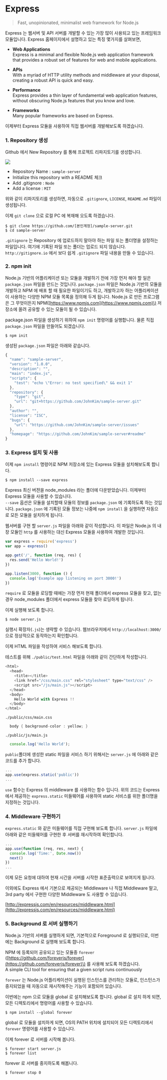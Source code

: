 # Express



> Fast, unopinionated, minimalist web framework for Node.js



Express 는 웹서버 및 API 서버를 개발할 수 있는 가장 많이 사용되고 있는 프레임워크 모듈입니다. Express 홈페이지에서 설명하고 있는 특징 몇가지를 살펴보면,

* **Web Applications**  
  Express is a minimal and flexible Node.js web application framework that provides a robust set of features for web and mobile applications.

* **APIs**  
  With a myriad of HTTP utility methods and middleware at your disposal, creating a robust API is quick and easy.

* **Performance**  
  Express provides a thin layer of fundamental web application features, without obscuring Node.js features that you know and love.

* **Frameworks**  
  Many popular frameworks are based on Express.

이제부터 Express 모듈을 사용하여 직접 웹서버를 개발해보도록 하겠습니다.

### 1. Repository 생성

Github 에서 New Repository 를 통해 프로젝트 리파지토기를 생성합니다.

![](/images/newRepository.png)

* Repository Name : `sample-server`
* Initialize this repository with a README 체크
* Add .gitignore : `Node`
* Add a license : `MIT`

위와 같이 리파지토리를 생성하면, 자동으로 `.gitignore`, `LICENSE`, `README.md` 파일이 생성됩니다.

이제 `git clone` 으로 로컬 PC 에 복재해 오도록 하겠습니다.

```
$ git clone https://github.com/[본인계정]/sample-server.git
$ cd sample-server
```

`.gitignore` 는 Repository 에 업로드하지 말아야 하는 파일 또는 폴더명을 설정하는 파일입니다. 여기에 기록된 파일 또는 폴더는 업로드 되지 않습니다. `http://gitignore.io` 에서 보다 쉽게 `.gitignore` 파일 내용을 만들 수 있습니다.

### 2. npm init

Node.js 기반의 어플리케이션 또는 모듈을 개발하기 전에 가장 먼저 해야 할 일은 `package.json` 파일을 만드는 것입니다. `package.json` 파일은 Node.js 기반의 모듈을 개발하고 NPM 에 배포 할 때 필요한 파일이기도 하고, 개발하고자 하는 어플리케이션이 사용하는 다양한 NPM 모듈 목록을 정의해 두게 됩니다. Node.js 로 만든 프로그램은 그 무엇이든지 NPM\([https://www.npmjs.com](https://www.npmjs.com)\) 저장소에 올려 공유할 수 있는 모듈이 될 수 있습니다.

package.json 파일을 생성하기 위하여 `npm init` 명령어를 실행합니다. 물론 직접 `package.json` 파일을 만들어도 되겠습니다.

```
$ npm init
```

생성된 `package.json` 파일은 아래와 같습니다.

```js
{
  "name": "sample-server",
  "version": "1.0.0",
  "description": "",
  "main": "index.js",
  "scripts": {
    "test": "echo \"Error: no test specified\" && exit 1"
  },
  "repository": {
    "type": "git",
    "url": "git+https://github.com/JohnKim/sample-server.git"
  },
  "author": "",
  "license": "ISC",
  "bugs": {
    "url": "https://github.com/JohnKim/sample-server/issues"
  },
  "homepage": "https://github.com/JohnKim/sample-server#readme"
}
```

### 3. Express 설치 및 사용

이제 `npm install` 명령어로 NPM 저장소에 있는 Express 모듈을 설치해보도록 합니다.

```
$ npm install --save express
```

Express 최신 버젼을 node\_modules 라는 폴더에 다운받았습니다. 이제부터 Express 모듈을 사용할 수 있습니다.  
`--save` 옵션은 모듈을 설치할때 모듈의 정보를 `package.json` 에 기록하도록 하는 것입니다. `package.json` 에 기록된 모듈 정보는 나중에 `npm install` 을 실행하면 자동으로 모든 모듈을 설치하게 됩니다.

웹서버를 구현 할 `server.js` 파일을 아래와 같이 작성합니다. 이 파일은 Node.js 의 내장 모듈인 `http` 를 사용하는 대신 Express 모듈을 사용하여 개발한 것입니다.

```js
var express = require('express')
var app = express()

app.get('/', function (req, res) {
  res.send('Hello World!')
})

app.listen(3000, function () {
  console.log('Example app listening on port 3000!')
})
```

`require` 로 모듈을 로딩할 때에는 가장 먼저 현재 폴더에서 express 모듈을 찾고, 없는 경우 node\_modules 폴더에서 express 모듈을 찾아 로딩하게 됩니다.

이제 실행해 보도록 합니다.

```
$ node server.js
```

실행시 확장자\(`.js`\)는 생략할 수 있습니다. 웹브라우저에서 `http://localhost:3000/` 으로 정상적으로 동작하는지 확인합니다.

이제 HTML 파일을 작성하여 서비스 해보도록 합니다.

테스트를 위해 `./public/test.html` 파일을 아래와 같이 간단하게 작성합니다.

```js
<html>
  <head>
    <title></title>
    <link href="/css/main.css" rel="stylesheet" type="text/css" />
    <script src="/js/main.js"></script>
  </head>
  <body>
    Hello World with Express !!
  </body>
</html>
```

`./public/css/main.css`

```java
  body { background-color : yellow; }
```

`./public/js/main.js`

```js
  console.log('Hello World');
```

`public`폴더에 생성한 static 파일을 서비스 하기 위해서는 `server.js` 에 아래와 같은 코드를 추가 합니다.

```js
...
app.use(express.static('public'))
...
```

`use` 함수는 Express 의 middleware 를 사용하는 함수 입니다. 위의 코드는 Express에서 제공하는 `express.static` 미들웨어를 사용하여 static 서비스를 위한 폴더명을 지정하는 것입니다.

### 4. Middleware 구현하기

`express.static` 와 같은 미들웨어를 직접 구현해 보도록 합니다. `server.js` 파일에 아래와 같은 미들웨어를 구현한 후 서버를 재시작하여 확인합니다.

```js
...
app.use(function (req, res, next) {
  console.log('Time:', Date.now())
  next()
})
...
```

이제 모든 요청에 대하여 현재 시간을 서버를 시작한 표준출력으로 보여지게 됩니다.

이외에도 Express 에서 기본으로 제공되는 Middleware 나 직접 Middleware 말고, 3rd party 에서 구현한 다양한 Middleware 도 사용할 수 있습니다.

[http://expressjs.com/en/resources/middleware.html](http://expressjs.com/en/resources/middleware.html)

### 5. Background 로 서버 실행하기

Node.js 기반의 서버를 실행하게 되면, 기본적으로 Foreground 로 실행되므로, 이번에는 Background 로 실행해 보도록 합니다.

NPM 에 등록되어 공유되고 있는 모듈중 `forever` \([https://github.com/foreverjs/forever](https://github.com/foreverjs/forever)\) 를 사용해 보도록 하겠습니다.  
A simple CLI tool for ensuring that a given script runs continuously

`forever` 는 Node.js 어플리케이션이 실행된 인스턴스를 관리하는 모듈로, 인스턴스가 중지되었을 때 자동으로 재시작해주는 기능이 포함되어 있습니다.

이번에는 npm 으로 모듈을 global 로 설치해보도록 합니다. global 로 설치 하게 되면, 모든 디렉토리에서 명령어를 사용할 수 있습니다.

```
$ npm install --global forever
```

global 로 모듈을 설치하게 되면, OS의 PATH 위치에 설치되어 모든 디렉토리에서 `forever` 명령어를 사용할 수 있습니다.

이제 forever 로 서버를 시작해 봅니다.

```
$ forever start server.js
$ forever list
```

forever 로 서버를 중지하도록 해봅니다.

```
$ forever stop 0
```



